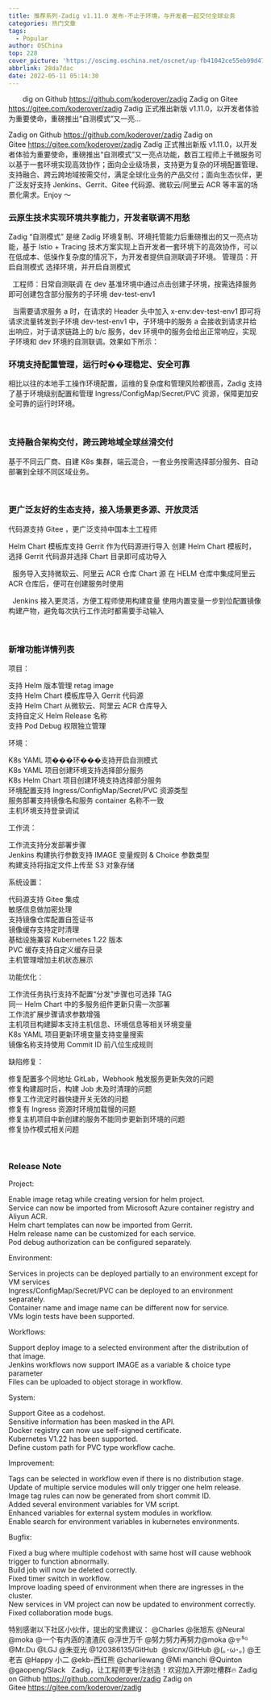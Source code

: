 ```yaml
---
title: 推荐系列-Zadig v1.11.0 发布-不止于环境，与开发者一起交付全球业务
categories: 热门文章
tags:
  - Popular
author: OSChina
top: 228
cover_picture: 'https://oscimg.oschina.net/oscnet/up-fb41042ce55eb99d474e90c202205b154fc.png'
abbrlink: 28da7dac
date: 2022-05-11 05:14:30
---
```


&emsp;&emsp;dig on Github https://github.com/koderover/zadig Zadig on Gitee https://gitee.com/koderover/zadig Zadig 正式推出新版 v1.11.0，以开发者体验为重要使命，重磅推出“自测模式”又一亮...
<!-- more -->

                                                                                                                                                                                         
Zadig on Github https://github.com/koderover/zadig 
Zadig on Gitee https://gitee.com/koderover/zadig 
Zadig 正式推出新版 v1.11.0，以开发者体验为重要使命，重磅推出“自测模式”又一亮点功能，数百工程师上千微服务可以基于一套环境实现高效协作；面向企业级场景，支持更为复杂的环境配置管理、支持融合、跨云跨地域按需交付，满足全球化业务的产品交付；面向生态伙伴，更广泛友好支持 Jenkins、Gerrit、Gitee 代码源、微软云/阿里云 ACR 等丰富的场景化需求。Enjoy ～ 
 
### 云原生技术实现环境共享能力，开发者联调不用愁 
Zadig “自测模式” 是继 Zadig 环境复制、环境托管能力后重磅推出的又一亮点功能，基于 Istio + Tracing 技术方案实现上百开发者一套环境下的高效协作，可以在低成本、低操作复杂度的情况下，为开发者提供自测联调子环境。 
管理员：开启自测模式 
选择环境，并开启自测模式 
 
  
工程师：日常自测联调 
在 dev 基准环境中通过点击创建子环境，按需选择服务即可创建包含部分服务的子环境 dev-test-env1 
 
 
  
当需要请求服务 a 时，在请求的 Header 头中加入 x-env:dev-test-env1 即可将请求流量转发到子环境 dev-test-env1 中，子环境中的服务 a 会接收到请求并给出响应，对于请求链路上的 b/c 服务，dev 环境中的服务会给出正常响应，实现子环境和 dev 环境的自测联调。效果如下所示： 
 
 
### 环境支持配置管理，运行时��理稳定、安全可靠 
相比以往的本地手工操作环境配置，运维的复杂度和管理风险都很高，Zadig 支持了基于环境级别配置和管理 Ingress/ConfigMap/Secret/PVC 资源，保障更加安全可靠的运行时环境。 
 
 
  
 
### 支持融合架构交付，跨云跨地域全球丝滑交付 
基于不同云厂商、自建 K8s 集群，端云混合，一套业务按需选择部分服务、自动部署到全球不同区域业务。 
 
  
 
### 更广泛友好的生态支持，接入场景更多源、开放灵活 
代码源支持 Gitee ，更广泛支持中国本土工程师 
 
Helm Chart 模板库支持 Gerrit 作为代码源进行导入 
创建 Helm Chart 模板时，选择 Gerrit 代码源并选择 Chart 目录即可成功导入 
 
  
服务导入支持微软云、阿里云 ACR 仓库 Chart 源 
在 HELM 仓库中集成阿里云 ACR 仓库后，便可在创建服务时使用 
 
  
Jenkins 接入更灵活，方便工程师使用构建变量 
使用内置变量一步到位配置镜像构建产物，避免每次执行工作流时都需要手动输入 
 
  
 
### 新增功能详情列表 
项目： 
 
  支持 Helm 版本管理 retag image   
  支持 Helm Chart 模板库导入 Gerrit 代码源  
  支持 Helm Chart 从微软云、阿里云 ACR 仓库导入  
  支持自定义 Helm Release 名称  
  支持 Pod Debug 权限独立管理  
 
环境： 
 
  K8s YAML 项���环���支持开启自测模式  
  K8s YAML 项目创建环境支持选择部分服务  
  K8s Helm Chart 项目创建环境支持选择部分服务  
  环境配置支持 Ingress/ConfigMap/Secret/PVC 资源类型  
  服务部署支持镜像名和服务 container 名称不一致  
  主机环境支持登录调试  
 
工作流： 
 
  工作流支持分发部署步骤  
  Jenkins 构建执行参数支持 IMAGE 变量规则 & Choice 参数类型  
  构建支持将指定文件上传至 S3 对象存储  
 
系统设置： 
 
  代码源支持 Gitee 集成  
  敏感信息做加密处理  
  支持镜像仓库配置自签证书  
  镜像缓存支持定时清理  
  基础设施兼容 Kubernetes 1.22 版本  
  PVC 缓存支持自定义缓存目录  
  主机管理增加主机状态展示  
 
功能优化： 
 
  工作流任务执行支持不配置“分发”步骤也可选择 TAG  
  同一 Helm Chart 中的多服务组件更新只需一次部署  
  工作流扩展步骤请求参数增强  
  主机项目构建脚本支持主机信息、环境信息等相关环境变量  
  K8s YAML 项目更新环境变量支持变量搜索  
  镜像名称支持使用 Commit ID 前八位生成规则  
 
缺陷修复： 
 
  修复配置多个同地址 GitLab，Webhook 触发服务更新失效的问题  
  修复构建超时后，构建 Job 未及时清理的问题  
  修复工作流定时器快捷开关无效的问题  
  修复有 Ingress 资源时环境加载慢的问题  
  修复主机项目中新创建的服务不能同步更新到环境的问题  
  修复协作模式相关问题  
 
  
 
### Release Note 
Project: 
 
  Enable image retag while creating version for helm project.   
  Service can now be imported from Microsoft Azure container registry and Aliyun ACR.  
  Helm chart templates can now be imported from Gerrit.  
  Helm release name can be customized for each service.  
  Pod debug authorization can be configured separately.  
 
Environment: 
 
  Services in projects can be deployed partially to an environment except for VM services  
  Ingress/ConfigMap/Secret/PVC can be deployed to an environment separately.  
  Container name and image name can be different now for service.  
  VMs login tests have been supported.  
 
Workflows: 
 
  Support deploy image to a selected environment after the distribution of that image.  
  Jenkins workflows now support IMAGE as a variable & choice type parameter  
  Files can be uploaded to object storage in workflow.  
 
System: 
 
  Support Gitee as a codehost.  
  Sensitive information has been masked in the API.  
  Docker registry can now use self-signed certificate.  
  Kubernetes V1.22 has been supported.  
  Define custom path for PVC type workflow cache.  
 
Improvement: 
 
  Tags can be selected in workflow even if there is no distribution stage.  
  Update of multiple service modules will only trigger one helm release.  
  Image tag rules can now be generated from short commit ID.  
  Added several environment variables for VM script.  
  Enhanced variables for external system modules in workflow.   
  Enable search for environment variables in kubernetes environments.  
 
Bugfix: 
 
  Fixed a bug where multiple codehost with same host will cause webhook trigger to function abnormally.  
  Build job will now be deleted correctly.  
  Fixed timer switch in workflow.  
  Improve loading speed of environment when there are ingresses in the cluster.  
  New services in VM project can now be updated to environment correctly.  
  Fixed collaboration mode bugs.  
 
特别感谢以下社区小伙伴，提出的宝贵建议： 
@Charles @张旭东 @Neural @moka @一个有内涵的渣渣灰 @浮世万千 @努力努力再努力@moka @ᯤ⁵ᴳ @Mr.Du @LGJ @朱亚光 @120386135/GitHub  @slcnx/GitHub @(｡･ω･｡) @王老吉 @Happy 小二 @ekb-西红熊 @charliewang @Mi manchi @Quinton @gaopeng/Slack 
  
Zadig，让工程师更专注创造！欢迎加入开源吐槽群🔥 
Zadig on Github https://github.com/koderover/zadig 
Zadig on Gitee https://gitee.com/koderover/zadig
                                        